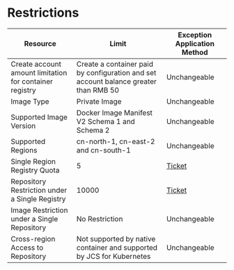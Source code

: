# Restrictions

| Resource| Limit| Exception Application Method|
| --- | --- | --- |
|Create account amount limitation for container registry|Create a container paid by configuration and set account balance greater than RMB 50 | Unchangeable|
|Image Type | Private Image | Unchangeable |
|Supported Image Version | Docker Image Manifest V2 Schema 1 and Schema 2 | Unchangeable |
|Supported Regions|cn-north-1, cn-east-2 and cn-south-1 | Unchangeable |
| Single Region Registry Quota | 5 |  [Ticket](https://ticket.jdcloud.com/myorder/form?cateId=1&questionId=253)   |
|Repository Restriction under a Single Registry | 10000 |  [Ticket](https://ticket.jdcloud.com/myorder/form?cateId=1&questionId=253)  |
|Image Restriction under a Single Repository |No Restriction | Unchangeable |
|Cross-region Access to Repository | Not supported by native container and supported by JCS for Kubernetes | Unchangeable |

